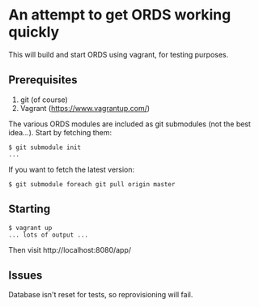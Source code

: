 # An attempt to get ORDS working quickly #

This will build and start ORDS using vagrant, for testing purposes.

## Prerequisites ##

1. git (of course)
2. Vagrant (https://www.vagrantup.com/)

The various ORDS modules are included as git submodules (not the best idea...). Start by fetching them:

    $ git submodule init
    ...

If you want to fetch the latest version:

    $ git submodule foreach git pull origin master

## Starting ##

    $ vagrant up
    ... lots of output ...

Then visit http://localhost:8080/app/

## Issues ##

Database isn't reset for tests, so reprovisioning will fail.  
